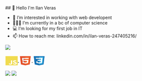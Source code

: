 <div align-items: center>
  ## 👋  Hello I'm Ilan Veras

  - 👀 I’m interested in working with web developent
  - 👨🏻‍🎓 I’m currently in a bc of computer science 
  - 💻 I’m looking for my first job in IT
  - 📫 How to reach me: linkedin.com/in/ilan-veras-247405216/
  <div>
    <a href="https://github.com/IlanVeras">
    <img height="180em" src="https://github-readme-stats.vercel.app/api/top-langs/?username=IlanVeras&layout=compact&langs_count=7&theme=dracula"/>
  </div>

   <div style="display: inline_block"><br>
    <img align="center" alt="Rafa-Js" height="30" width="40" src="https://raw.githubusercontent.com/devicons/devicon/master/icons/javascript/javascript-plain.svg">
    <img align="center" alt="Rafa-HTML" height="30" width="40" src="https://raw.githubusercontent.com/devicons/devicon/master/icons/html5/html5-original.svg">
    <img align="center" alt="Rafa-CSS" height="30" width="40" src="https://raw.githubusercontent.com/devicons/devicon/master/icons/css3/css3-original.svg">
  </div>
    <br>
  <div>
    <a href = "mailto:ilanbarrosveras3@gmail.com"><img src="https://img.shields.io/badge/-Gmail-%23333?style=for-the-badge&logo=gmail&logoColor=white" target="_blank"></a>
    <a href="https://www.linkedin.com/in/ilan-veras-247405216" target="_blank"><img src="https://img.shields.io/badge/-LinkedIn-%230077B5?style=for-the-badge&logo=linkedin&logoColor=white" target="_blank"></a> 

  </div>
</div>
<!---
console.log('Hello employers, i'm here looking for you, now i'm just a begginer but soon i hope to become a colaborator at yor business')
--->

